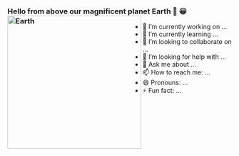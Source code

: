 ### Hello from above our magnificent planet Earth 👋 😀 <img align="left" alt="Earth" width="300px" src="https://mediad.publicbroadcasting.net/p/shared/npr/styles/x_large/nprshared/201805/339823601.jpg"> 



- 🔭 I’m currently working on ...
- 🌱 I’m currently learning ...
- 👯 I’m looking to collaborate on ...
- 🤔 I’m looking for help with ...
- 💬 Ask me about ...
- 📫 How to reach me: ...
- 😄 Pronouns: ...
- ⚡ Fun fact: ...
